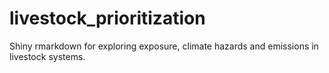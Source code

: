# livestock_prioritization
Shiny rmarkdown for exploring exposure, climate hazards and emissions in livestock systems.